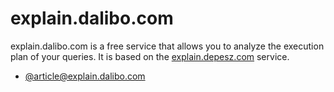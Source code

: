 # explain.dalibo.com

explain.dalibo.com is a free service that allows you to analyze the execution plan of your queries. It is based on the [explain.depesz.com](explain.depesz.com) service.

- [@article@explain.dalibo.com](https://explain.dalibo.com/)
